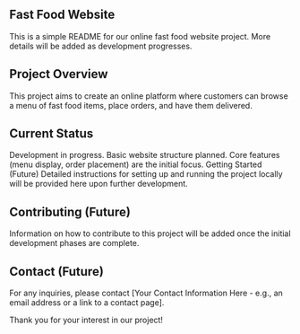 ## Fast Food Website
This is a simple README for our online fast food website project. More details will be added as development progresses.

## Project Overview
This project aims to create an online platform where customers can browse a menu of fast food items, place orders, and have them delivered.

## Current Status
Development in progress.
Basic website structure planned.
Core features (menu display, order placement) are the initial focus.
Getting Started (Future)
Detailed instructions for setting up and running the project locally will be provided here upon further development.

## Contributing (Future)
Information on how to contribute to this project will be added once the initial development phases are complete.

## Contact (Future)
For any inquiries, please contact [Your Contact Information Here - e.g., an email address or a link to a contact page].

Thank you for your interest in our project!